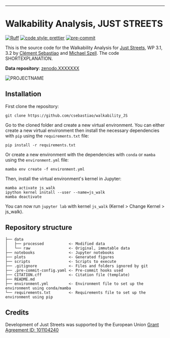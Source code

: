 ---

# Walkability Analysis, JUST STREETS

[![Ruff](https://img.shields.io/endpoint?url=https://raw.githubusercontent.com/astral-sh/ruff/main/assets/badge/v2.json)](https://github.com/astral-sh/ruff)
[![code style: prettier](https://img.shields.io/badge/code_style-prettier-ff69b4.svg?style=flat-square)](https://github.com/prettier/prettier)
[![pre-commit](https://img.shields.io/badge/pre--commit-enabled-brightgreen?logo=pre-commit&logoColor=white)](https://github.com/pre-commit/pre-commit)

This is the source code for the Walkability Analysis for [Just Streets](https://www.just-streets.eu/), WP 3.1, 3.2 by [Clément Sebastiao](https://orcid.org/0009-0009-3084-0071) and [Michael Szell](https://orcid.org/0000-0003-3022-2483). The code SHORTEXPLANATION.

**Data repository**: [zenodo.XXXXXXX](https://zenodo.org/record/XXXXXXX)

![PROJECTNAME](https://images.squarespace-cdn.com/content/v1/6642265dc7453f34ac58ff87/acf2eae5-aef8-4fdc-8cd9-5f061c7f4e96/JS_Logo_Green_long.png?format=200w)

## Installation

First clone the repository:

```
git clone https://github.com/csebastiao/walkability_JS
```

Go to the cloned folder and create a new virtual environment. You can either create a new virtual environment then install the necessary dependencies with `pip` using the `requirements.txt` file:

```
pip install -r requirements.txt
```

Or create a new environment with the dependencies with `conda` or `mamba` using the `environment.yml` file:

```
mamba env create -f environment.yml
```

Then, install the virtual environment's kernel in Jupyter:

```
mamba activate js_walk
ipython kernel install --user --name=js_walk
mamba deactivate
```

You can now run `jupyter lab` with kernel `js_walk` (Kernel > Change Kernel > js_walk).

## Repository structure

```
├── data
│   ├── processed           <- Modified data
│   └── raw                 <- Original, immutable data
├── notebooks               <- Jupyter notebooks
├── plots                   <- Generated figures
├── scripts                 <- Scripts to execute
├── .gitignore              <- Files and folders ignored by git
├── .pre-commit-config.yaml <- Pre-commit hooks used
├── CITATION.cff            <- Citation file (template)
├── README.md
├── environment.yml         <- Environment file to set up the environment using conda/mamba
└── requirements.txt        <- Requirements file to set up the environment using pip
```

## Credits

Development of Just Streets was supported by the European Union [Grant Agreement ID: 101104240](https://cordis.europa.eu/project/id/101104240)
